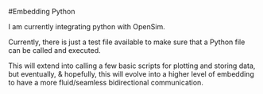 #Embedding Python 

I am currently integrating python with OpenSim.

Currently, there is just a test file available to make sure that a Python file can be called and executed.

This will extend into calling a few basic scripts for plotting and storing data, but eventually, & hopefully, this will evolve into a higher level of embedding to have a more fluid/seamless bidirectional communication.
